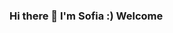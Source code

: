 ### Hi there 👋 I'm Sofia :) Welcome

<!--
**sofiabulhoes/sofiabulhoes** is a ✨ _special_ ✨ repository because its `README.md` (this file) appears on your GitHub profile.


- 🔭 I’m currently working on Compass.uol
- 🌱 I’m currently learning Pyhton for Data Enginnering and improving skills in Cloud Computing.
- 📫 How to reach me: sofiabulhoes@hotmail.com
- ⚡ Fun fact: I love coffee, cats and beer 

